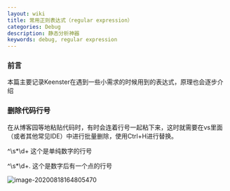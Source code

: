 ```yaml
---
layout: wiki
title: 常用正则表达式（regular expression）
categories: Debug
description: 静态分析神器
keywords: debug, regular expression
---
```


### 前言

本篇主要记录Keenster在遇到一些小需求的时候用到的表达式，原理也会逐步介绍



### 删除代码行号

在从博客园等地粘贴代码时，有时会连着行号一起粘下来，这时就需要在vs里面（或者其他常见IDE）中进行批量删除，使用Ctrl+H进行替换。

^\s*\d+	这个是单纯数字的行号

^\s*\d+\.	这个是数字后有一个点的行号 

![image-20200818164805470](https://keenster-1300019754.cos.ap-shanghai-fsi.myqcloud.com/image-20200818164805470.png)

